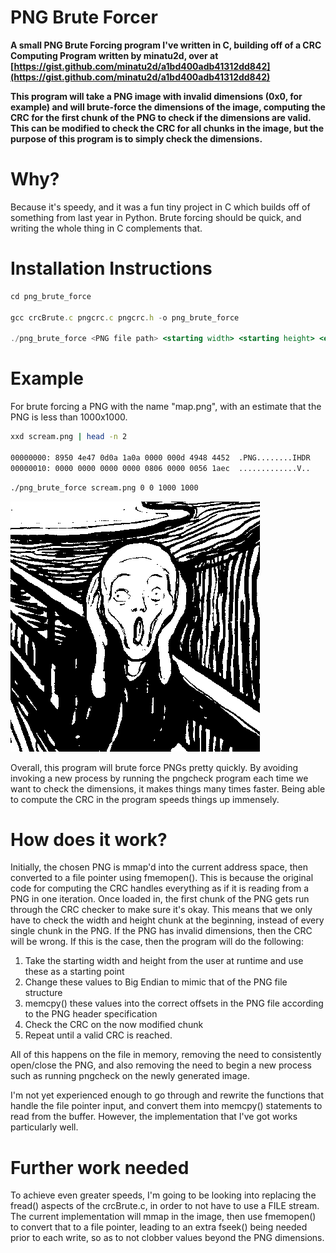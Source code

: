 # PNG Brute Forcer

**A small PNG Brute Forcing program I've written in C, building off of a CRC Computing Program written by minatu2d, over at [https://gist.github.com/minatu2d/a1bd400adb41312dd842](https://gist.github.com/minatu2d/a1bd400adb41312dd842)**

**This program will take a PNG image with invalid dimensions (0x0, for example) and will brute-force the dimensions of the image, computing the CRC for the first chunk of the PNG to check if the dimensions are valid. This can be modified to check the CRC for all chunks in the image, but the purpose of this program is to simply check the dimensions.** 

# Why?

Because it's speedy, and it was a fun tiny project in C which builds off of something from last year in Python. Brute forcing should be quick, and writing the whole thing in C complements that.

# Installation Instructions

```jsx
cd png_brute_force

gcc crcBrute.c pngcrc.c pngcrc.h -o png_brute_force

./png_brute_force <PNG file path> <starting width> <starting height> <ending width> <ending height>
```

# Example

For brute forcing a PNG with the name "map.png", with an estimate that the PNG is less than 1000x1000.

```bash
xxd scream.png | head -n 2

00000000: 8950 4e47 0d0a 1a0a 0000 000d 4948 4452  .PNG........IHDR
00000010: 0000 0000 0000 0000 0806 0000 0056 1aec  .............V..
```

```bash
./png_brute_force scream.png 0 0 1000 1000
```

![](https://github.com/AngusGardnerWKC/png_brute_force/blob/main/scream.png)

Overall, this program will brute force PNGs pretty quickly. By avoiding invoking a new process by running the pngcheck program each time we want to check the dimensions, it makes things many times faster. Being able to compute the CRC in the program speeds things up immensely.

# How does it work?

Initially, the chosen PNG is mmap'd into the current address space, then converted to a file pointer using fmemopen(). This is because the original code for computing the CRC handles everything as if it is reading from a PNG in one iteration. Once loaded in, the first chunk of the PNG gets run through the CRC checker to make sure it's okay. This means that we only have to check the width and height chunk at the beginning, instead of every single chunk in the PNG. If the PNG has invalid dimensions, then the CRC will be wrong. If this is the case, then the program will do the following:

1. Take the starting width and height from the user at runtime and use these as a starting point
2. Change these values to Big Endian to mimic that of the PNG file structure
3. memcpy() these values into the correct offsets in the PNG file according to the PNG header specification
4. Check the CRC on the now modified chunk
5. Repeat until a valid CRC is reached.

All of this happens on the file in memory, removing the need to consistently open/close the PNG, and also removing the need to begin a new process such as running pngcheck on the newly generated image. 

I'm not yet experienced enough to go through and rewrite the functions that handle the file pointer input, and convert them into memcpy() statements to read from the buffer. However, the implementation that I've got works particularly well.

# Further work needed

To achieve even greater speeds, I'm going to be looking into replacing the fread() aspects of the crcBrute.c, in order to not have to use a FILE stream. The current implementation will mmap in the image, then use fmemopen() to convert that to a file pointer, leading to an extra fseek() being needed prior to each write, so as to not clobber values beyond the PNG dimensions.